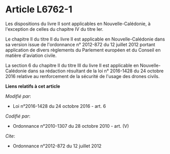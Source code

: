# Article L6762-1

Les dispositions du livre II sont applicables en Nouvelle-Calédonie, à l'exception de celles du chapitre IV du titre Ier. 

Le chapitre II du titre II du livre II est applicable en Nouvelle-Calédonie dans sa version issue de l'ordonnance n° 2012-872
du 12 juillet 2012 portant application de divers règlements du Parlement européen et du Conseil en matière d'aviation civile.

La section 6 du chapitre II du titre III du livre II est applicable en Nouvelle-Calédonie dans sa rédaction résultant de la
loi n° 2016-1428 du 24 octobre 2016 relative au renforcement de la sécurité de l'usage des drones civils.

**Liens relatifs à cet article**

_Modifié par_:

  - Loi n°2016-1428 du 24 octobre 2016 - art. 6

_Codifié par_:

  - Ordonnance n°2010-1307 du 28 octobre 2010 - art. (V)

_Cite_:

  - Ordonnance n°2012-872 du 12 juillet 2012
